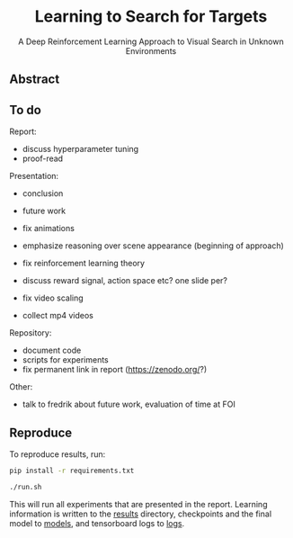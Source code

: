 <h1 align="center"> Learning to Search for Targets</h1>
<p align="center">A Deep Reinforcement Learning Approach to Visual Search in Unknown Environments</p>

## Abstract

## To do

Report:

- discuss hyperparameter tuning
- proof-read

Presentation:

- conclusion
- future work
- fix animations
- emphasize reasoning over scene appearance (beginning of approach)
- fix reinforcement learning theory
- discuss reward signal, action space etc? one slide per?

- fix video scaling
- collect mp4 videos

Repository:

- document code
- scripts for experiments
- fix permanent link in report (https://zenodo.org/?)

Other:

- talk to fredrik about future work, evaluation of time at FOI

## Reproduce

To reproduce results, run:

```bash
pip install -r requirements.txt

./run.sh
```

This will run all experiments that are presented in the report.
Learning information is written to the [results](./results) directory, checkpoints and the final model to [models](./models), and tensorboard logs to [logs](./logs).
